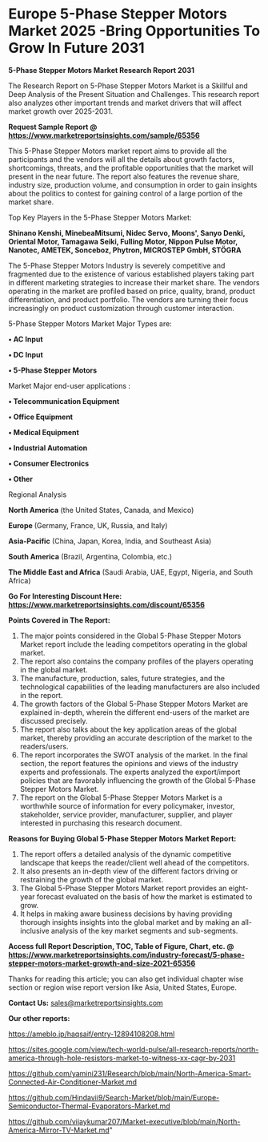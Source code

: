 # Europe 5-Phase Stepper Motors Market 2025 -Bring Opportunities To Grow In Future 2031

<strong>5-Phase Stepper Motors Market Research Report 2031</strong>

The Research Report on 5-Phase Stepper Motors Market is a Skillful and Deep Analysis of the Present Situation and Challenges. This research report also analyzes other important trends and market drivers that will affect market growth over 2025-2031.

<strong>Request Sample Report @ <a href=https://www.marketreportsinsights.com/sample/65356>https://www.marketreportsinsights.com/sample/65356</a></strong>

This 5-Phase Stepper Motors market report aims to provide all the participants and the vendors will all the details about growth factors, shortcomings, threats, and the profitable opportunities that the market will present in the near future. The report also features the revenue share, industry size, production volume, and consumption in order to gain insights about the politics to contest for gaining control of a large portion of the market share.

Top Key Players in the 5-Phase Stepper Motors Market:

<strong>Shinano Kenshi, MinebeaMitsumi, Nidec Servo, Moons', Sanyo Denki, Oriental Motor, Tamagawa Seiki, Fulling Motor, Nippon Pulse Motor, Nanotec, AMETEK, Sonceboz, Phytron, MICROSTEP GmbH, STÖGRA</strong>

The 5-Phase Stepper Motors Industry is severely competitive and fragmented due to the existence of various established players taking part in different marketing strategies to increase their market share. The vendors operating in the market are profiled based on price, quality, brand, product differentiation, and product portfolio. The vendors are turning their focus increasingly on product customization through customer interaction.

5-Phase Stepper Motors Market Major Types are:

<strong>• AC Input

• DC Input

• 5-Phase Stepper Motors</strong>

Market Major end-user applications :

<strong>• Telecommunication Equipment

• Office Equipment

• Medical Equipment

• Industrial Automation

• Consumer Electronics

• Other</strong>

Regional Analysis

</u><strong><b>North America</b></strong> (the United States, Canada, and Mexico)

<strong><b>Europe </b></strong>(Germany, France, UK, Russia, and Italy)

<strong><b>Asia-Pacific</b></strong> (China, Japan, Korea, India, and Southeast Asia)

<strong><b>South America</b></strong> (Brazil, Argentina, Colombia, etc.)

<strong><b>The Middle East and Africa</b></strong> (Saudi Arabia, UAE, Egypt, Nigeria, and South Africa)

<strong>Go For Interesting Discount Here: <a href=https://www.marketreportsinsights.com/discount/65356>https://www.marketreportsinsights.com/discount/65356</a></strong>

<strong>Points Covered in The Report:</strong>
<ol>
  <li>The major points considered in the Global 5-Phase Stepper Motors Market report include the leading competitors operating in the global market.</li>
  <li>The report also contains the company profiles of the players operating in the global market.</li>
  <li>The manufacture, production, sales, future strategies, and the technological capabilities of the leading manufacturers are also included in the report.</li>
  <li>The growth factors of the Global 5-Phase Stepper Motors Market are explained in-depth, wherein the different end-users of the market are discussed precisely.</li>
  <li>The report also talks about the key application areas of the global market, thereby providing an accurate description of the market to the readers/users.</li>
  <li>The report incorporates the SWOT analysis of the market. In the final section, the report features the opinions and views of the industry experts and professionals. The experts analyzed the export/import policies that are favorably influencing the growth of the Global 5-Phase Stepper Motors Market.</li>
  <li>The report on the Global 5-Phase Stepper Motors Market is a worthwhile source of information for every policymaker, investor, stakeholder, service provider, manufacturer, supplier, and player interested in purchasing this research document.</li>
</ol>
<strong>Reasons for Buying Global 5-Phase Stepper Motors Market Report:</strong>

<ol>
  <li>The report offers a detailed analysis of the dynamic competitive landscape that keeps the reader/client well ahead of the competitors.</li>
  <li>It also presents an in-depth view of the different factors driving or restraining the growth of the global market.</li>
  <li>The Global 5-Phase Stepper Motors Market report provides an eight-year forecast evaluated on the basis of how the market is estimated to grow.</li>
  <li>It helps in making aware business decisions by having providing thorough insights insights into the global market and by making an all-inclusive analysis of the key market segments and sub-segments.</li>
</ol>
<strong>Access full Report Description, TOC, Table of Figure, Chart, etc. @ <a href=https://www.marketreportsinsights.com/industry-forecast/5-phase-stepper-motors-market-growth-and-size-2021-65356>https://www.marketreportsinsights.com/industry-forecast/5-phase-stepper-motors-market-growth-and-size-2021-65356</a></strong>


Thanks for reading this article; you can also get individual chapter wise section or region wise report version like Asia, United States, Europe.

<strong>Contact Us:</strong>
sales@marketreportsinsights.com

<strong>Our other reports:</strong>

<a href=https://ameblo.jp/haqsaif/entry-12894108208.html>https://ameblo.jp/haqsaif/entry-12894108208.html</a>

<a href=https://sites.google.com/view/tech-world-pulse/all-research-reports/north-america-through-hole-resistors-market-to-witness-xx-cagr-by-2031>https://sites.google.com/view/tech-world-pulse/all-research-reports/north-america-through-hole-resistors-market-to-witness-xx-cagr-by-2031</a>

<a href=https://github.com/yamini231/Research/blob/main/North-America-Smart-Connected-Air-Conditioner-Market.md>https://github.com/yamini231/Research/blob/main/North-America-Smart-Connected-Air-Conditioner-Market.md</a>

<a href=https://github.com/Hindavii9/Search-Market/blob/main/Europe-Semiconductor-Thermal-Evaporators-Market.md>https://github.com/Hindavii9/Search-Market/blob/main/Europe-Semiconductor-Thermal-Evaporators-Market.md</a>

<a href=https://github.com/vijaykumar207/Market-executive/blob/main/North-America-Mirror-TV-Market.md>https://github.com/vijaykumar207/Market-executive/blob/main/North-America-Mirror-TV-Market.md</a>"
